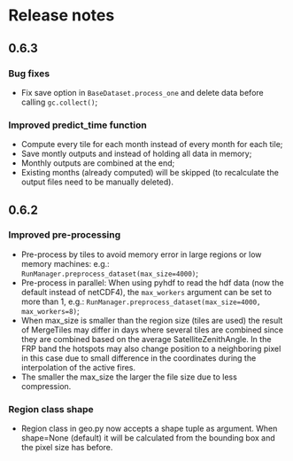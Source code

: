 # Release notes

<!-- do not remove -->
## 0.6.3

### Bug fixes
- Fix save option in `BaseDataset.process_one` and delete data before calling `gc.collect()`;

### Improved predict_time function
- Compute every tile for each month instead of every month for each tile;
- Save montly outputs and instead of holding all data in memory;
- Monthly outputs are combined at the end;
- Existing months (already computed) will be skipped (to recalculate the output files need to be manually deleted).

## 0.6.2

### Improved pre-processing
- Pre-process by tiles to avoid memory error in large regions or low memory machines: e.g.: `RunManager.preprocess_dataset(max_size=4000)`;
- Pre-process in parallel: When using pyhdf to read the hdf data (now the default instead of netCDF4), the `max_workers` argument can be set to more than 1, e.g.: `RunManager.preprocess_dataset(max_size=4000, max_workers=8)`;
- When max_size is smaller than the region size (tiles are used) the result of MergeTiles may differ in days where several tiles are combined since they are combined based on the average SatelliteZenithAngle. In the FRP band the hotspots may also change position to a neighboring pixel in this case due to small difference in the coordinates during the interpolation of the active fires.
- The smaller the max_size the larger the file size due to less compression. 

### Region class shape
- Region class in geo.py now accepts a shape tuple as argument. When shape=None (default) it will be calculated from the bounding box and the pixel size has before. 